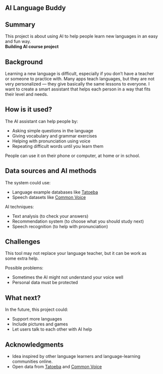 ## AI Language Buddy

## Summary

This project is about using AI to help people learn new languages in an easy and fun way.  
**Building AI course project**

## Background

Learning a new language is difficult, especially if you don’t have a teacher or someone to practice with. Many apps teach languages, but they are not very personalized — they give basically the same lessons to everyone. I want to create a smart assistant that helps each person in a way that fits their level and needs.

## How is it used?

The AI assistant can help people by:
* Asking simple questions in the language
* Giving vocabulary and grammar exercises
* Helping with pronunciation using voice
* Repeating difficult words until you learn them

People can use it on their phone or computer, at home or in school.

## Data sources and AI methods

The system could use:
* Language example databases like [Tatoeba](https://tatoeba.org)
* Speech datasets like [Common Voice](https://commonvoice.mozilla.org)

AI techniques:
* Text analysis (to check your answers)
* Recommendation system (to choose what you should study next)
* Speech recognition (to help with pronunciation)

## Challenges

This tool may not replace your language teacher, but it can be work as some extra help.

Possible problems:
* Sometimes the AI might not understand your voice well
* Personal data must be protected

## What next?

In the future, this project could:
* Support more languages
* Include pictures and games
* Let users talk to each other with AI help

## Acknowledgments

* Idea inspired by other language learners and language-learning communities online.
* Open data from [Tatoeba](https://tatoeba.org) and [Common Voice](https://commonvoice.mozilla.org)
